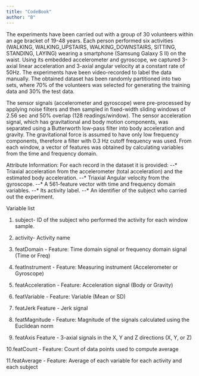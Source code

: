 ```yaml
---
title: "CodeBook"
author: "B"
---
```


The experiments have been carried out with a group of 30 volunteers within an age bracket of 19-48 years. Each person performed six activities (WALKING, WALKING_UPSTAIRS, WALKING_DOWNSTAIRS, SITTING, STANDING, LAYING) wearing a smartphone (Samsung Galaxy S II) on the waist. Using its embedded accelerometer and gyroscope, we captured 3-axial linear acceleration and 3-axial angular velocity at a constant rate of 50Hz. The experiments have been video-recorded to label the data manually. The obtained dataset has been randomly partitioned into two sets, where 70% of the volunteers was selected for generating the training data and 30% the test data. 

The sensor signals (accelerometer and gyroscope) were pre-processed by applying noise filters and then sampled in fixed-width sliding windows of 2.56 sec and 50% overlap (128 readings/window). The sensor acceleration signal, which has gravitational and body motion components, was separated using a Butterworth low-pass filter into body acceleration and gravity. The gravitational force is assumed to have only low frequency components, therefore a filter with 0.3 Hz cutoff frequency was used. From each window, a vector of features was obtained by calculating variables from the time and frequency domain.


Attribute Information:
For each record in the dataset it is provided: 
--* Triaxial acceleration from the accelerometer (total acceleration) and the estimated body acceleration. 
--* Triaxial Angular velocity from the gyroscope. 
--* A 561-feature vector with time and frequency domain variables. 
--* Its activity label. 
--* An identifier of the subject who carried out the experiment.


Variable list
1. subject- ID of the subject who performed the activity for each window sample.

2. activity- Activity name

3. featDomain - Feature: Time domain signal or frequency domain signal (Time or Freq)

4. featInstrument - Feature: Measuring instrument (Accelerometer or Gyroscope)

5. featAcceleration - Feature: Acceleration signal (Body or Gravity)

6. featVariable -	Feature: Variable (Mean or SD)

7. featJerk	Feature - Jerk signal

8. featMagnitude - Feature: Magnitude of the signals calculated using the Euclidean norm

9. featAxis	Feature - 3-axial signals in the X, Y and Z directions (X, Y, or Z)

10.featCount - Feature: Count of data points used to compute average

11.featAverage - 	Feature: Average of each variable for each activity and each subject